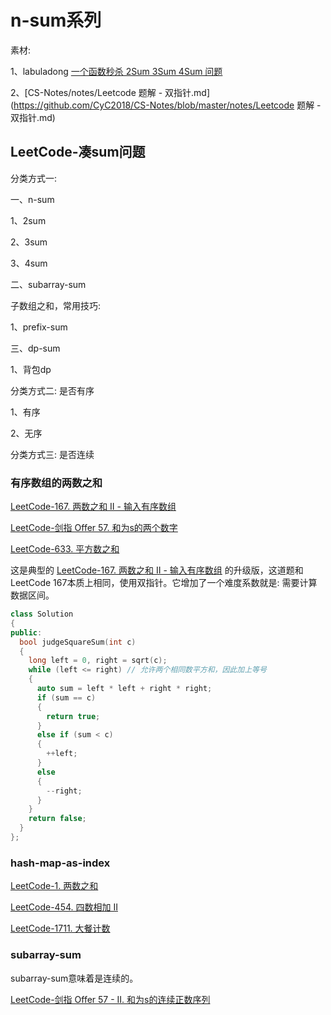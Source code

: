 # n-sum系列

素材:

1、labuladong [一个函数秒杀 2Sum 3Sum 4Sum 问题](https://mp.weixin.qq.com/s/fSyJVvggxHq28a0SdmZm6Q)

2、[CS-Notes/notes/Leetcode 题解 - 双指针.md](https://github.com/CyC2018/CS-Notes/blob/master/notes/Leetcode 题解 - 双指针.md) 



## LeetCode-凑sum问题

分类方式一:

一、n-sum

1、2sum

2、3sum

3、4sum

二、subarray-sum

子数组之和，常用技巧:

1、prefix-sum



三、dp-sum

1、背包dp



分类方式二: 是否有序

1、有序

2、无序



分类方式三: 是否连续



### 有序数组的两数之和



[LeetCode-167. 两数之和 II - 输入有序数组](https://leetcode.cn/problems/two-sum-ii-input-array-is-sorted/)

[LeetCode-剑指 Offer 57. 和为s的两个数字](https://leetcode.cn/problems/he-wei-sde-liang-ge-shu-zi-lcof/)

[LeetCode-633. 平方数之和](https://leetcode.cn/problems/sum-of-square-numbers/) 

这是典型的 [LeetCode-167. 两数之和 II - 输入有序数组](https://leetcode.cn/problems/two-sum-ii-input-array-is-sorted/) 的升级版，这道题和LeetCode 167本质上相同，使用双指针。它增加了一个难度系数就是: 需要计算数据区间。

```c++
class Solution
{
public:
  bool judgeSquareSum(int c)
  {
    long left = 0, right = sqrt(c);
    while (left <= right) // 允许两个相同数平方和，因此加上等号
    {
      auto sum = left * left + right * right;
      if (sum == c)
      {
        return true;
      }
      else if (sum < c)
      {
        ++left;
      }
      else
      {
        --right;
      }
    }
    return false;
  }
};
```



### hash-map-as-index



[LeetCode-1. 两数之和](https://leetcode.cn/problems/two-sum/) 

[LeetCode-454. 四数相加 II](https://leetcode.cn/problems/4sum-ii/)

[LeetCode-1711. 大餐计数](https://leetcode.cn/problems/count-good-meals/) 



### subarray-sum

subarray-sum意味着是连续的。

[LeetCode-剑指 Offer 57 - II. 和为s的连续正数序列](https://leetcode.cn/problems/he-wei-sde-lian-xu-zheng-shu-xu-lie-lcof/) 

